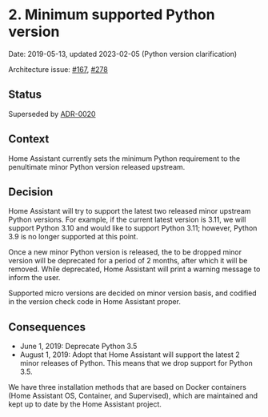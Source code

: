 # 2. Minimum supported Python version

Date: 2019-05-13, updated 2023-02-05 (Python version clarification)

Architecture issue: [#167](https://github.com/home-assistant/architecture/issues/167), [#278](https://github.com/home-assistant/architecture/issues/278)

## Status

Superseded by [ADR-0020](./0020-minimum-supported-python-version%20copy.md)

## Context

Home Assistant currently sets the minimum Python requirement to the penultimate minor Python version released upstream.

## Decision

Home Assistant will try to support the latest two released minor upstream Python versions. For example, if the current latest version is 3.11, we will support Python 3.10 and would like to support Python 3.11; however, Python 3.9 is no longer supported at this point.

Once a new minor Python version is released, the to be dropped minor version will be deprecated for a period of 2 months, after which it will be removed. While deprecated, Home Assistant will print a warning message to inform the user.

Supported micro versions are decided on minor version basis, and codified in the version check code in Home Assistant proper.

## Consequences

- June 1, 2019: Deprecate Python 3.5
- August 1, 2019: Adopt that Home Assistant will support the latest 2 minor releases of Python. This means that we drop support for Python 3.5.

We have three installation methods that are based on Docker containers (Home Assistant OS, Container, and Supervised), which are maintained and kept up to date by the Home Assistant project.
